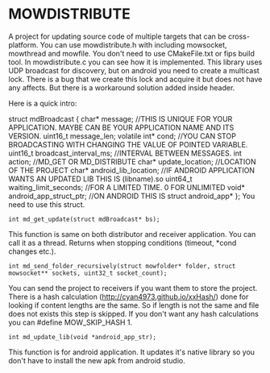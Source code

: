 # MOWDISTRIBUTE
A project for updating source code of multiple targets that can be cross-platform.
You can use mowdistribute.h with including mowsocket, mowthread and mowfile.
You don't need to use CMakeFile.txt or fips build tool.
In mowdistribute.c you can see how it is implemented.
This library uses UDP broadcast for discovery, but on android you need to create a multicast lock.
There is a bug that we create this lock and acquire it but does not have any affects. But there is a workaround solution added inside header.

Here is a quick intro:

struct mdBroadcast {
	char* message;	//THIS IS UNIQUE FOR YOUR APPLICATION. MAYBE CAN BE YOUR APPLICATION NAME AND ITS VERSION.
	uint16_t message_len;
	volatile int* cond;	//YOU CAN STOP BROADCASTING WITH CHANGING THE VALUE OF POINTED VARIABLE.
	uint16_t broadcast_interval_ms;	//INTERVAL BETWEEN MESSAGES.
	int action;	//MD_GET OR MD_DISTRIBUTE
	char* update_location;	//LOCATION OF THE PROJECT
	char* android_lib_location;	//IF ANDROID APPLICATION WANTS AN UPDATED LIB THIS IS (libname).so
	uint64_t waiting_limit_seconds;	//FOR A LIMITED TIME. 0 FOR UNLIMITED
	void* android_app_struct_ptr;	//ON ANDROID THIS IS struct android_app*
};
You need to use this struct.

	int md_get_update(struct mdBroadcast* bs);
This function is same on both distributor and receiver application. You can call it as a thread. Returns when stopping conditions (timeout,
*cond changes etc.).

	int md_send_folder_recursively(struct mowfolder* folder, struct mowsocket** sockets, uint32_t socket_count);
You can send the project to receivers if you want them to store the project.
There is a hash calculation (http://cyan4973.github.io/xxHash/) done for looking if content lengths are the same. So if length is not the same and
file does not exists this step is skipped. If you don't want any hash calculations you can #define MOW_SKIP_HASH 1.

	int md_update_lib(void *android_app_str);
This function is for android application. It updates it's native library so you don't have to install the new apk from android studio.
